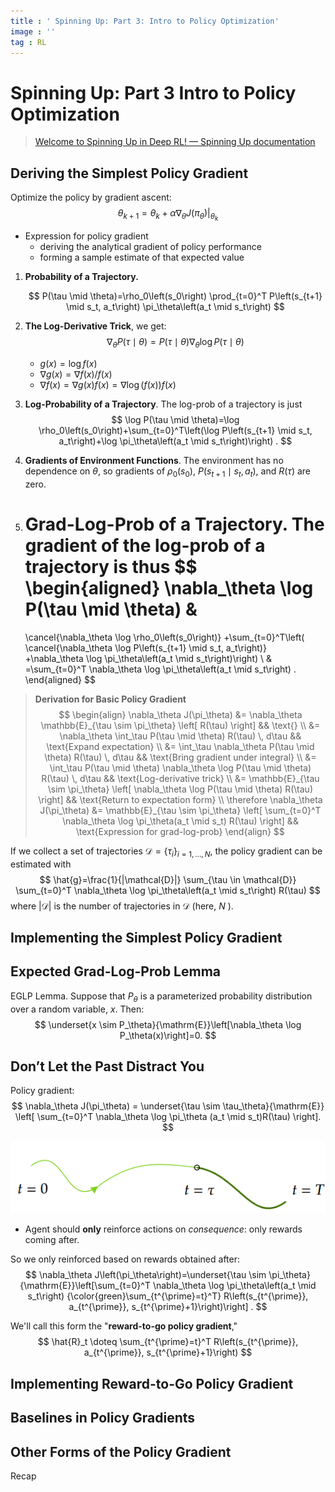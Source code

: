 ```yaml
---
title : ' Spinning Up: Part 3: Intro to Policy Optimization'
image : ''
tag : RL
---
```



<!--more-->

# Spinning Up: Part 3 Intro to Policy Optimization

> [Welcome to Spinning Up in Deep RL! — Spinning Up documentation](https://spinningup.openai.com/en/latest/)



## Deriving the Simplest Policy Gradient

Optimize the policy by gradient ascent:
$$
\theta_{k+1}=\theta_k+\left.\alpha \nabla_\theta J\left(\pi_\theta\right)\right|_{\theta_k}
$$

- Expression for policy gradient
  - deriving the analytical gradient of policy performance
  - forming a sample estimate of that expected value

1. **Probability of a Trajectory.**

    $$
       P(\tau \mid \theta)=\rho_0\left(s_0\right) \prod_{t=0}^T P\left(s_{t+1} \mid s_t, a_t\right) \pi_\theta\left(a_t \mid s_t\right)
    $$
    
2. **The Log-Derivative Trick**, we get:
   $$
   \nabla_\theta P(\tau \mid \theta)=P(\tau \mid \theta) \nabla_\theta \log P(\tau \mid \theta)
   $$
	- $g(x)=\log f(x)$
	- $\nabla g(x) = \nabla f(x)/f(x)$
	- $\nabla f(x) = \nabla g(x) f(x)= \nabla \log (f(x)) f(x)$
3. **Log-Probability of a Trajectory**. The log-prob of a trajectory is just
   $$
   \log P(\tau \mid \theta)=\log \rho_0\left(s_0\right)+\sum_{t=0}^T\left(\log P\left(s_{t+1} \mid s_t, a_t\right)+\log \pi_\theta\left(a_t \mid s_t\right)\right) .
   $$

4. **Gradients of Environment Functions**. The environment has no dependence on $\theta$, so gradients of $\rho_0\left(s_0\right)$, $P\left(s_{t+1} \mid s_t, a_t\right)$, and $R(\tau)$ are zero.

5. **Grad-Log-Prob of a Trajectory.** The gradient of the log-prob of a trajectory is thus
$$
   \begin{aligned}
   \nabla_\theta \log P(\tau \mid \theta) & 
   =
   \cancel{\nabla_\theta \log \rho_0\left(s_0\right)}
   +\sum_{t=0}^T\left( \cancel{\nabla_\theta \log P\left(s_{t+1} \mid s_t, a_t\right)}
   +\nabla_\theta \log \pi_\theta\left(a_t \mid s_t\right)\right) \\
   & =\sum_{t=0}^T \nabla_\theta \log \pi_\theta\left(a_t \mid s_t\right) .
   \end{aligned}
$$

> **Derivation for Basic Policy Gradient**
> $$
> \begin{align}
> \nabla_\theta J(\pi_\theta) 
> &= \nabla_\theta \mathbb{E}_{\tau \sim \pi_\theta} \left[ R(\tau) \right] 
> && \text{} \\
> &= \nabla_\theta \int_\tau P(\tau \mid \theta) R(\tau) \, d\tau 
> && \text{Expand expectation} \\
> &= \int_\tau \nabla_\theta P(\tau \mid \theta) R(\tau) \, d\tau 
> && \text{Bring gradient under integral} \\
> &= \int_\tau P(\tau \mid \theta) \nabla_\theta \log P(\tau \mid \theta) R(\tau) \, d\tau 
> && \text{Log-derivative trick} \\
> &= \mathbb{E}_{\tau \sim \pi_\theta} \left[ \nabla_\theta \log P(\tau \mid \theta) R(\tau) \right] 
> && \text{Return to expectation form} \\
> \therefore \nabla_\theta J(\pi_\theta) &= \mathbb{E}_{\tau \sim \pi_\theta} \left[ \sum_{t=0}^T \nabla_\theta \log \pi_\theta(a_t \mid s_t) R(\tau) \right] 
> && \text{Expression for grad-log-prob}
> \end{align}
> $$
> 

If we collect a set of trajectories $\mathcal{D}=\left\{\tau_i\right\}_{i=1, \ldots, N}$, the policy gradient can be estimated with
$$
\hat{g}=\frac{1}{|\mathcal{D}|} \sum_{\tau \in \mathcal{D}} \sum_{t=0}^T \nabla_\theta \log \pi_\theta\left(a_t \mid s_t\right) R(\tau)
$$
where $|\mathcal{D}|$ is the number of trajectories in $\mathcal{D}$ (here, $N$ ).

## Implementing the Simplest Policy Gradient

## Expected Grad-Log-Prob Lemma

EGLP Lemma. Suppose that $P_{\theta}$ is a parameterized probability distribution over a random variable, $x$. Then:
$$
\underset{x \sim P_\theta}{\mathrm{E}}\left[\nabla_\theta \log P_\theta(x)\right]=0.
$$

## Don’t Let the Past Distract You

Policy gradient:
$$
\nabla_\theta J(\pi_\theta) = \underset{\tau \sim \tau_\theta}{\mathrm{E}} \left[ \sum_{t=0}^T \nabla_\theta \log \pi_\theta (a_t \mid s_t)R(\tau) \right].
$$


![image-20250117162500166](../images/2025-01-13-RL-class-2/image-20250117162500166.png)

- Agent should **only** reinforce actions on *consequence*: only rewards coming after.

So we only reinforced based on rewards obtained after:
$$
\nabla_\theta J\left(\pi_\theta\right)=\underset{\tau \sim \pi_\theta}{\mathrm{E}}\left[\sum_{t=0}^T \nabla_\theta \log \pi_\theta\left(a_t \mid s_t\right) {\color{green}\sum_{t^{\prime}=t}^T} R\left(s_{t^{\prime}}, a_{t^{\prime}}, s_{t^{\prime}+1}\right)\right] .
$$

We'll call this form the "**reward-to-go policy gradient**," 
$$
\hat{R}_t \doteq \sum_{t^{\prime}=t}^T R\left(s_{t^{\prime}}, a_{t^{\prime}}, s_{t^{\prime}+1}\right)
$$


## Implementing Reward-to-Go Policy Gradient

## Baselines in Policy Gradients



## Other Forms of the Policy Gradient
Recap